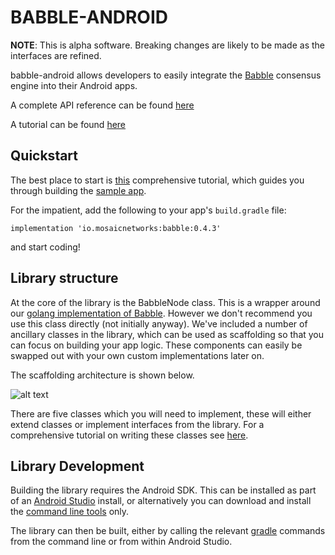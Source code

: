 # BABBLE-ANDROID

**NOTE**:
This is alpha software. Breaking changes are likely to be made as the
interfaces are refined.

babble-android allows developers to easily integrate the
[Babble](https://github.com/mosaicnetworks/babble) consensus engine
into their Android apps.

A complete API reference can be found [here](https://javadoc.io/doc/io.mosaicnetworks/babble/latest/index.html)

A tutorial can be found [here](https://android.babble.io)

## Quickstart

The best place to start is [this](https://github.com/mosaicnetworks/babble-android/tree/master/docs/first_app) comprehensive tutorial,
which guides you through building the [sample app](https://github.com/mosaicnetworks/babble-android/tree/master/sample).

For the impatient, add the following to your app's `build.gradle` file:

```implementation 'io.mosaicnetworks:babble:0.4.3'```

and start coding!

## Library structure

At the core of the library is the BabbleNode class. This is a
wrapper around our [golang implementation of Babble](https://github.com/mosaicnetworks/babble).
However we don't recommend you use this class
directly (not initially anyway). We've included a number of ancillary
classes in the library, which can be used as scaffolding so that you can
focus on building your app logic. These components can easily be swapped
out with your own custom implementations later on.

The scaffolding architecture is shown below.

![alt text](https://github.com/mosaicnetworks/babble-android/blob/master/pics/android-architecture.svg "Scaffold app architecture")

There are five classes which you will need to
implement, these will either extend classes or implement interfaces from
the library. For a comprehensive tutorial on writing these classes see
[here](https://github.com/mosaicnetworks/babble-android/tree/master/docs/first_app).

## Library Development

Building the library requires the Android SDK. This can be installed
as part of an [Android Studio](https://developer.android.com/studio)
install, or alternatively you can download and install the
[command line tools](https://developer.android.com/studio/index.html#command-tools)
only.

The library can then be built, either by calling the relevant [gradle](https://gradle.org/)
commands from the command line or from within Android Studio.
